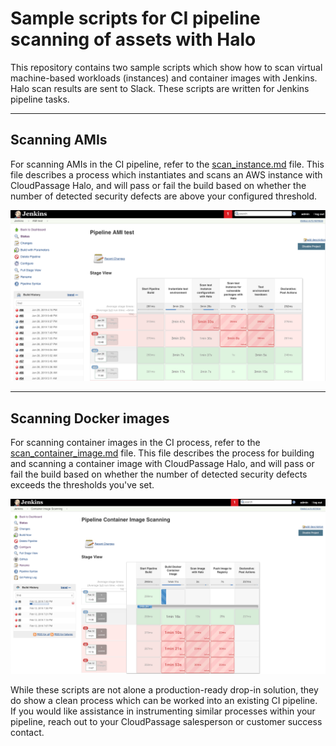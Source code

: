 # Sample scripts for CI pipeline scanning of assets with Halo

This repository contains two sample scripts which show how to scan virtual
machine-based workloads (instances) and container images with Jenkins.
Halo scan results are sent to Slack. These scripts are written for Jenkins
pipeline tasks.

---

## Scanning AMIs

For scanning AMIs in the CI pipeline, refer to the
[scan_instance.md](./scan_instance.md) file. This file describes a process which
instantiates and scans an AWS instance with CloudPassage Halo, and will pass or
fail the build based on whether the number of detected security defects are
above your configured threshold.

![Jenkins pipeline AMI scan](./images/scan_instance_1.png)

---

## Scanning Docker images

For scanning container images in the CI process, refer to the
[scan_container_image.md](./scan_container_image.md) file. This file describes
the process for building and scanning a container image with CloudPassage Halo,
and will pass or fail the build based on whether the number of detected
security defects exceeds the thresholds you've set.

![Jenkins pipeline AMI scan](./images/scan_container_image_1.png)

While these scripts are not alone a production-ready drop-in solution, they do
show a clean process which can be worked into an existing CI pipeline. If you
would like assistance in instrumenting similar processes within your pipeline,
reach out to your CloudPassage salesperson or customer success contact.
